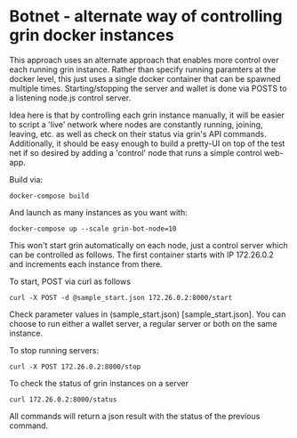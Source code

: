 # Botnet - alternate way of controlling grin docker instances

This approach uses an alternate approach that enables more control over each running grin instance. Rather than
specify running paramters at the docker level, this just uses a single docker container that can be spawned
multiple times. Starting/stopping the server and wallet is done via POSTS to a listening node.js control server.

Idea here is that by controlling each grin instance manually, it will be easier to script a 'live'
network where nodes are constantly running, joining, leaving, etc. as well as check on their status 
via grin's API commands. Additionally, it should be easy enough to build a pretty-UI on top of 
the test net if so desired by adding a 'control' node that runs a simple control web-app.

Build via:
```
docker-compose build
```

And launch as many instances as you want with:

```
docker-compose up --scale grin-bot-node=10
```

This won't start grin automatically on each node, just a control server which can be controlled as follows.
The first container starts with IP 172.26.0.2 and increments each instance from there.


To start, POST via curl as follows

```
curl -X POST -d @sample_start.json 172.26.0.2:8000/start
```

Check parameter values in (sample_start.json) [sample_start.json]. You can choose to run either a wallet server,
a regular server or both on the same instance.

To stop running servers:

```
curl -X POST 172.26.0.2:8000/stop
```

To check the status of grin instances on a server
```
curl 172.26.0.2:8000/status
```

All commands will return a json result with the status of the previous command.
